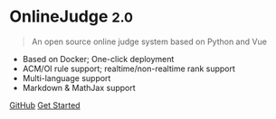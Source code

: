 # OnlineJudge <small>2.0</small>

> An open source online judge system based on Python and Vue

- Based on Docker; One-click deployment
- ACM/OI rule support; realtime/non-realtime rank support
- Multi-language support
- Markdown & MathJax support


[GitHub](https://github.com/QingdaoU/OnlineJudge)
[Get Started](/#/onlinejudge/guide/deploy)